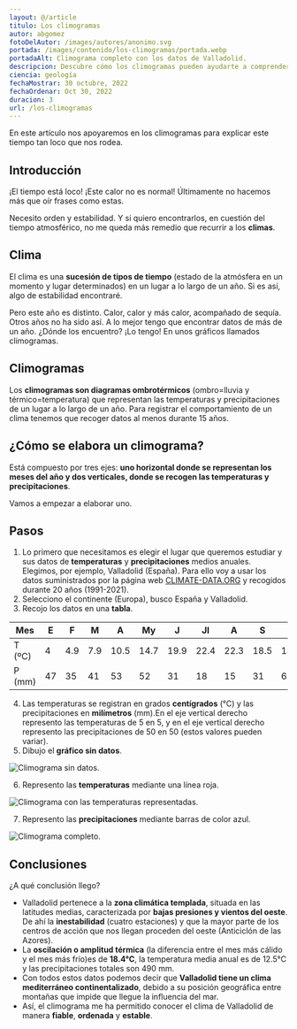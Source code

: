 ```yaml
---
layout: @/article
titulo: Los climogramas
autor: abgomez
fotoDelAutor: /images/autores/anonimo.svg
portada: /images/contenido/los-climogramas/portada.webp
portadaAlt: Climograma completo con los datos de Valladolid.
descripcion: Descubre cómo los climogramas pueden ayudarte a comprender y prever el clima
ciencia: geología
fechaMostrar: 30 octubre, 2022
fechaOrdenar: Oct 30, 2022
duracion: 3
url: /los-climogramas
---
```


En este artículo nos apoyaremos en los climogramas para explicar este tiempo tan loco que nos rodea.

## Introducción

¡El tiempo está loco! ¡Este calor no es normal! Últimamente no hacemos más que oír frases como estas.

Necesito orden y estabilidad. Y si quiero encontrarlos, en cuestión del tiempo atmosférico, no me queda más remedio que recurrir a los **climas**.

## Clima

El clima es una **sucesión de tipos de tiempo** (estado de la atmósfera en un momento y lugar determinados) en un lugar a lo largo de un año. Si es así, algo de estabilidad encontraré.

Pero este año es distinto. Calor, calor y más calor, acompañado de sequía. Otros años no ha sido así. A lo mejor tengo que encontrar datos de más de un año. ¿Dónde los encuentro? ¡Lo tengo! En unos gráficos llamados climogramas.

## Climogramas

Los **climogramas son diagramas ombrotérmicos** (ombro=lluvia y térmico=temperatura) que representan las temperaturas y precipitaciones de un lugar a lo largo de un año. Para registrar el comportamiento de un clima tenemos que recoger datos al menos durante 15 años.

## ¿Cómo se elabora un climograma?

Está compuesto por tres ejes: **uno horizontal donde se representan los meses del año y dos verticales, donde se recogen las temperaturas y precipitaciones**.

Vamos a empezar a elaborar uno.

## Pasos

1. Lo primero que necesitamos es elegir el lugar que queremos estudiar y sus datos de **temperaturas** y **precipitaciones** medios anuales. Elegimos, por ejemplo, Valladolid (España). Para ello voy a usar los datos suministrados por la página web [CLIMATE-DATA.ORG](https://en.climate-data.org/) y recogidos durante 20 años (1991-2021).
2. Selecciono el continente (Europa), busco España y Valladolid.
3. Recojo los datos en una **tabla**.

| Mes | E | F | M | A | My | J | Jl | A | S | O | N | D |
|----------|----------|----------|----------|----------|----------|----------|----------|----------|----------|----------|----------|----------|
T (ºC) | 4 | 4.9 | 7.9 | 10.5 | 14.7 | 19.9 | 22.4 | 22.3 | 18.5 | 13.5 | 7.3 | 4.5
P (mm) | 47 | 35 | 41 | 53 | 52 | 31 | 18 | 15 | 31 | 61 | 56 | 50

4. Las temperaturas se registran en grados **centígrados** (°C) y las precipitaciones en **milímetros** (mm).En el eje vertical derecho represento las temperaturas de 5 en 5, y en el eje vertical derecho represento las precipitaciones de 50 en 50 (estos valores pueden variar).
5. Dibujo el **gráfico sin datos**.

![Climograma sin datos.](/images/contenido/los-climogramas/climograma-vacio.webp)

6. Represento las **temperaturas** mediante una línea roja.

![Climograma con las temperaturas representadas.](/images/contenido/los-climogramas/climograma-temperaturas.webp)

7. Represento las **precipitaciones** mediante barras de color azul.

![Climograma completo.](/images/contenido/los-climogramas/climograma-completo.webp)

## Conclusiones

¿A qué conclusión llego?

- Valladolid pertenece a la **zona climática templada**, situada en las latitudes medias, caracterizada por **bajas presiones y vientos del oeste**. De ahí la **inestabilidad** (cuatro estaciones) y que la mayor parte de los centros de acción que nos llegan proceden del oeste (Anticiclón de las Azores).
- La **oscilación o amplitud térmica** (la diferencia entre el mes más cálido y el mes más frío)es de **18.4°C**, la temperatura media anual es de 12.5°C y las precipitaciones totales son 490 mm.
- Con todos estos datos podemos decir que **Valladolid tiene un clima mediterráneo continentalizado**, debido a su posición geográfica entre montañas que impide que llegue la influencia del mar.
- Así, el climograma me ha permitido conocer el clima de Valladolid de manera **fiable**, **ordenada** y **estable**.